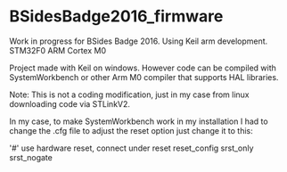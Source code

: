 # BSidesBadge2016_firmware
Work in progress for BSides Badge 2016. Using Keil arm development. STM32F0 ARM Cortex M0 

Project made with Keil on windows.
However code can be compiled with SystemWorkbench or other Arm M0 compiler that supports HAL libraries.

Note:
This is not a coding modification, just in my case from linux downloading code via STLinkV2.

In my case, to make SystemWorkbench work in my installation I had to change the .cfg file to adjust the reset option
just change it to this:


'#' use hardware reset, connect under reset
reset_config srst_only srst_nogate
